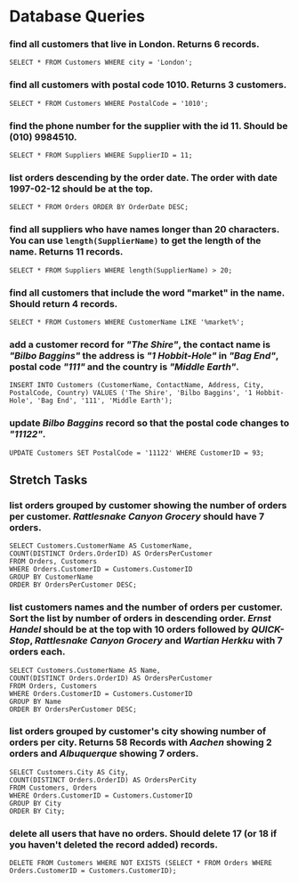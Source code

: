# Database Queries

### find all customers that live in London. Returns 6 records.
```
SELECT * FROM Customers WHERE city = 'London';
```

### find all customers with postal code 1010. Returns 3 customers.
```
SELECT * FROM Customers WHERE PostalCode = '1010';
```

### find the phone number for the supplier with the id 11. Should be (010) 9984510.
```
SELECT * FROM Suppliers WHERE SupplierID = 11;
```

### list orders descending by the order date. The order with date 1997-02-12 should be at the top.
```
SELECT * FROM Orders ORDER BY OrderDate DESC;
```

### find all suppliers who have names longer than 20 characters. You can use `length(SupplierName)` to get the length of the name. Returns 11 records.
```
SELECT * FROM Suppliers WHERE length(SupplierName) > 20;
```

### find all customers that include the word "market" in the name. Should return 4 records.
```
SELECT * FROM Customers WHERE CustomerName LIKE '%market%';
```

### add a customer record for _"The Shire"_, the contact name is _"Bilbo Baggins"_ the address is _"1 Hobbit-Hole"_ in _"Bag End"_, postal code _"111"_ and the country is _"Middle Earth"_.
```
INSERT INTO Customers (CustomerName, ContactName, Address, City, PostalCode, Country) VALUES ('The Shire', 'Bilbo Baggins', '1 Hobbit-Hole', 'Bag End', '111', 'Middle Earth');
```

### update _Bilbo Baggins_ record so that the postal code changes to _"11122"_.
```
UPDATE Customers SET PostalCode = '11122' WHERE CustomerID = 93;
```

## Stretch Tasks

### list orders grouped by customer showing the number of orders per customer. _Rattlesnake Canyon Grocery_ should have 7 orders.
```
SELECT Customers.CustomerName AS CustomerName,
COUNT(DISTINCT Orders.OrderID) AS OrdersPerCustomer
FROM Orders, Customers
WHERE Orders.CustomerID = Customers.CustomerID
GROUP BY CustomerName
ORDER BY OrdersPerCustomer DESC;
```

### list customers names and the number of orders per customer. Sort the list by number of orders in descending order. _Ernst Handel_ should be at the top with 10 orders followed by _QUICK-Stop_, _Rattlesnake Canyon Grocery_ and _Wartian Herkku_ with 7 orders each.
```
SELECT Customers.CustomerName AS Name,
COUNT(DISTINCT Orders.OrderID) AS OrdersPerCustomer
FROM Orders, Customers
WHERE Orders.CustomerID = Customers.CustomerID
GROUP BY Name
ORDER BY OrdersPerCustomer DESC;
```

### list orders grouped by customer's city showing number of orders per city. Returns 58 Records with _Aachen_ showing 2 orders and _Albuquerque_ showing 7 orders.
```
SELECT Customers.City AS City,
COUNT(DISTINCT Orders.OrderID) AS OrdersPerCity
FROM Customers, Orders
WHERE Orders.CustomerID = Customers.CustomerID
GROUP BY City
ORDER BY City;
```

### delete all users that have no orders. Should delete 17 (or 18 if you haven't deleted the record added) records.
```
DELETE FROM Customers WHERE NOT EXISTS (SELECT * FROM Orders WHERE Orders.CustomerID = Customers.CustomerID);
```

